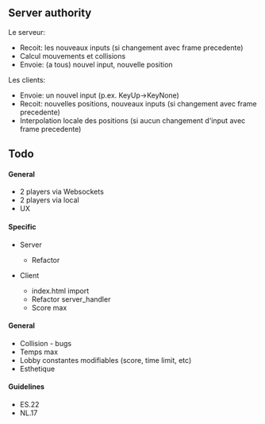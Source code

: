 ## Server authority
Le serveur:
- Recoit: les nouveaux inputs (si changement avec frame precedente)
- Calcul mouvements et collisions
- Envoie: (a tous) nouvel input, nouvelle position
  
Les clients:
- Envoie: un nouvel input (p.ex. KeyUp->KeyNone)
- Recoit: nouvelles positions, nouveaux inputs (si changement avec frame precedente)
- Interpolation locale des positions (si aucun changement d'input avec frame precedente)

## Todo
#### General
* 2 players via Websockets
* 2 players via local
* UX 

#### Specific
- Server
  - Refactor

- Client
  - index.html import 
  - Refactor server_handler
  - Score max
#### General
- Collision - bugs
- Temps max
- Lobby constantes modifiables (score, time limit, etc)
- Esthetique

#### Guidelines
- ES.22
- NL.17
